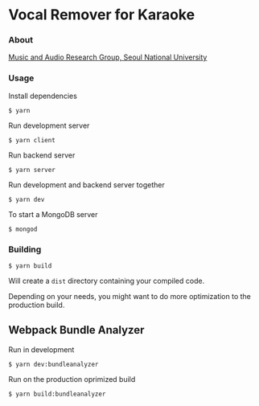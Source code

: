 # Vocal Remover for Karaoke

### About

[Music and Audio Research Group, Seoul National University](http://marg.snu.ac.kr/)


### Usage

Install dependencies

```
$ yarn
```

Run development server

```
$ yarn client
```

Run backend server

```
$ yarn server
```

Run development and backend server together

```
$ yarn dev
```

To start a MongoDB server

```
$ mongod
```

### Building

```
$ yarn build
```

Will create a `dist` directory containing your compiled code.

Depending on your needs, you might want to do more optimization to the production build.

## Webpack Bundle Analyzer

Run in development

```
$ yarn dev:bundleanalyzer
```

Run on the production oprimized build

```
$ yarn build:bundleanalyzer
```
